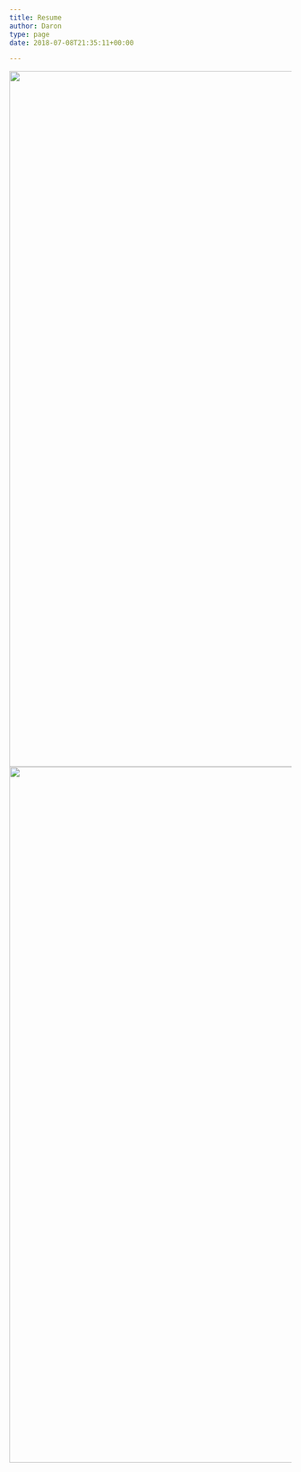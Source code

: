 ```yaml
---
title: Resume
author: Daron
type: page
date: 2018-07-08T21:35:11+00:00

---
```

[<img class="aligncenter wp-image-906 size-full" src="https://i0.wp.com/www.annamaribosko.com/wp-content/uploads/2018/07/RESUME4WEBSITE.jpg?resize=960%2C1242" alt="" width="960" height="1242" srcset="https://i0.wp.com/www.annamaribosko.com/wp-content/uploads/2018/07/RESUME4WEBSITE.jpg?w=1275 1275w, https://i0.wp.com/www.annamaribosko.com/wp-content/uploads/2018/07/RESUME4WEBSITE.jpg?resize=232%2C300 232w, https://i0.wp.com/www.annamaribosko.com/wp-content/uploads/2018/07/RESUME4WEBSITE.jpg?resize=768%2C994 768w, https://i0.wp.com/www.annamaribosko.com/wp-content/uploads/2018/07/RESUME4WEBSITE.jpg?resize=791%2C1024 791w, https://i0.wp.com/www.annamaribosko.com/wp-content/uploads/2018/07/RESUME4WEBSITE.jpg?resize=1140%2C1475 1140w" sizes="(max-width: 960px) 100vw, 960px" data-recalc-dims="1" />][1][<img class="aligncenter wp-image-908 size-full" src="https://i2.wp.com/www.annamaribosko.com/wp-content/uploads/2018/07/RESUME4WEBSITEedu.jpg?resize=960%2C1242" alt="" width="960" height="1242" srcset="https://i2.wp.com/www.annamaribosko.com/wp-content/uploads/2018/07/RESUME4WEBSITEedu.jpg?w=1275 1275w, https://i2.wp.com/www.annamaribosko.com/wp-content/uploads/2018/07/RESUME4WEBSITEedu.jpg?resize=232%2C300 232w, https://i2.wp.com/www.annamaribosko.com/wp-content/uploads/2018/07/RESUME4WEBSITEedu.jpg?resize=768%2C994 768w, https://i2.wp.com/www.annamaribosko.com/wp-content/uploads/2018/07/RESUME4WEBSITEedu.jpg?resize=791%2C1024 791w, https://i2.wp.com/www.annamaribosko.com/wp-content/uploads/2018/07/RESUME4WEBSITEedu.jpg?resize=1140%2C1475 1140w" sizes="(max-width: 960px) 100vw, 960px" data-recalc-dims="1" />][2]

 [1]: https://i0.wp.com/www.annamaribosko.com/wp-content/uploads/2018/07/RESUME4WEBSITE.jpg
 [2]: https://i2.wp.com/www.annamaribosko.com/wp-content/uploads/2018/07/RESUME4WEBSITEedu.jpg